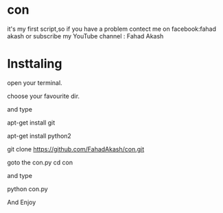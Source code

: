 # con
it's my first script,so if you have a problem contect me on facebook:fahad akash
or subscribe my YouTube channel : Fahad Akash
# Insttaling
open your terminal.

choose your favourite dir.

and type

apt-get install git

apt-get install python2

git clone https://github.com/FahadAkash/con.git

goto the con.py
cd con

and type 

python con.py

And Enjoy
